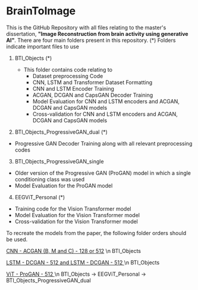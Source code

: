 # BrainToImage

This is the GitHub Repository with all files relating to the master's dissertation, **"Image Reconstruction from brain activity using generative AI"**. There are four main folders present in this repository. (*) Folders indicate important files to use

1. BTI_Objects (*)
    - This folder contains code relating to
        - Dataset preprocessing Code
        - CNN, LSTM and Transformer Dataset Formatting
        - CNN and LSTM Encoder Training
        - ACGAN, DCGAN and CapsGAN Decoder Training
        - Model Evaluation for CNN and LSTM encoders and ACGAN, DCGAN and CapsGAN models
        - Cross-validation for CNN and LSTM encoders and ACGAN, DCGAN and CapsGAN models
          
2. BTI_Objects_ProgressiveGAN_dual (*)
  - Progressive GAN Decoder Training along with all relevant preprocessing codes
    
3. BTI_Objects_ProgressiveGAN_single
  - Older version of the Progressive GAN (ProGAN) model in which a single conditioning class was used
  - Model Evaluation for the ProGAN model
  
4. EEGViT_Personal (*)
  - Training code for the Vision Transformer model
  - Model Evaluation for the Vision Transformer model
  - Cross-validation for the Vision Transformer model
    


To recreate the models from the paper, the following folder orders should be used. 

<u> CNN - ACGAN (B, M and C) - 128 or 512</u> \n
BTI_Objects

<u> LSTM - DCGAN - 512 and LSTM - DCGAN - 512 </u> \n
BTI_Objects

<u> ViT - ProGAN - 512 </u> \n
BTI_Objects -> EEGViT_Personal -> BTI_Objects_ProgressiveGAN_dual
